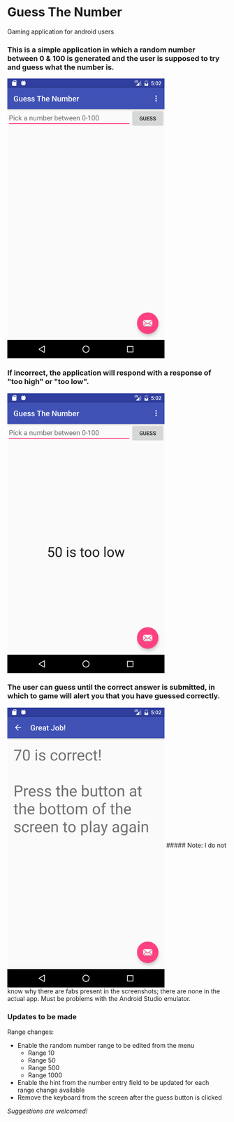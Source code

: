 # Guess The Number
Gaming application for android users

### This is a simple application in which a random number between 0 & 100 is generated and the user is supposed to try and guess what the number is.

<img src="/Screenshots/GuessTN-Main.png" align="middle" width="360" height="640" alt="Main activity screenshot">

### If incorrect, the application will respond with a response of "too high" or "too low".

 <img src="/Screenshots/GuessTN-Guess.png" align="middle" width="360" height="640" alt="After guess screenshot">

### The user can guess until the correct answer is submitted, in which to game will alert you that you have guessed correctly.

<img src="/Screenshots/GuessTN-Correct.png" align="middle" width="360" height="640" alt="Second activity screenshot">
##### Note: I do not know why there are fabs present in the screenshots; there are none in the actual app. Must be problems with the Android Studio emulator.

### Updates to be made
Range changes:
- Enable the random number range to be edited from the menu
  + Range 10
  + Range 50
  + Range 500
  + Range 1000
- Enable the hint from the number entry field to be updated for each range change available
- Remove the keyboard from the screen after the guess button is clicked

*Suggestions are welcomed!*
